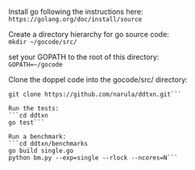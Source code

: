 Install go following the instructions here:<br>
`https://golang.org/doc/install/source`

Create a directory hierarchy for go source code:<br>
`mkdir ~/gocode/src/`

set your GOPATH to the root of this directory:<br>
`GOPATH=~/gocode`

Clone the doppel code into the gocode/src/ directory:
```cd ~/gocode/src/
git clone https://github.com/narula/ddtxn.git```

Run the tests:
```cd ddtxn
go test```

Run a benchmark:
```cd ddtxn/benchmarks
go build single.go
python bm.py --exp=single --rlock --ncores=N```